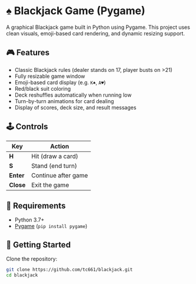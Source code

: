 # ♠️ Blackjack Game (Pygame)

A graphical Blackjack game built in Python using Pygame. This project uses clean visuals, emoji-based card rendering, and dynamic resizing support.

## 🎮 Features

- Classic Blackjack rules (dealer stands on 17, player busts on >21)
- Fully resizable game window
- Emoji-based card display (e.g. `K♠`, `A♥`)
- Red/black suit coloring
- Deck reshuffles automatically when running low
- Turn-by-turn animations for card dealing
- Display of scores, deck size, and result messages

## 🕹️ Controls

| Key         | Action              |
|-------------|---------------------|
| **H**       | Hit (draw a card)   |
| **S**       | Stand (end turn)    |
| **Enter**   | Continue after game |
| **Close**   | Exit the game       |

## 🧰 Requirements

- Python 3.7+
- [Pygame](https://www.pygame.org/) (`pip install pygame`)

## 🚀 Getting Started

Clone the repository:

```bash
git clone https://github.com/tc661/blackjack.git
cd blackjack
